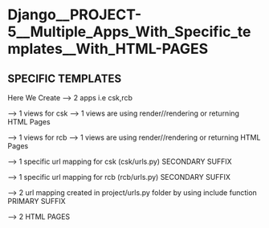 # Django__PROJECT-5__Multiple_Apps_With_Specific_templates__With_HTML-PAGES


## SPECIFIC TEMPLATES

Here We Create
-->   2 apps i.e csk,rcb

-->   1 views for csk
        --> 1 views are using render//rendering or returning HTML Pages
        
-->   1 views for rcb
        --> 1 views are using render//rendering or returning HTML Pages
 
-->   1 specific url mapping for csk (csk/urls.py)    SECONDARY SUFFIX
        
-->   1 specific url mapping for rcb (rcb/urls.py)    SECONDARY SUFFIX
        
        
-->   2 url mapping created in project/urls.py folder by using include function   PRIMARY SUFFIX    
        
 -->  2 HTML PAGES 
